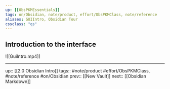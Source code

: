 ```yaml
---
up: [[ObsPKMEssentials]]
tags: on/Obsidian, note/product, effort/ObsPKMClass, note/reference
aliases: GUIIntro, Obsidian Tour
cssclass: "qs"
---
```

## Introduction to the interface

![[GuiIntro.mp4]]


---
up:: [[2.0 Obsidian Intro]]
tags:: #note/product #effort/ObsPKMClass, #note/reference #on/Obsidian 
prev:: [[New Vault]]
next:: [[Obsidian Markdown]]
